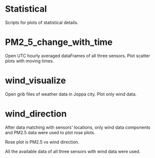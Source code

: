 # Statistical
Scripts for plots of statistical details.

# PM2_5_change_with_time
Open UTC hourly averaged dataFrames of all three sensors. Plot scatter plots with moving times. 

# wind_visualize
Open grib files of weather data in Joppa city. Plot only wind data.

# wind_direction
After data matching with sensors' locations, only wind data components and PM2.5 data were used to plot rose plots.

Rose plot is PM2.5 vs wind direction.

All the available data of all three sensors with wind data were used.
